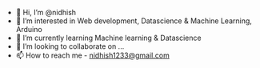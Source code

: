 - 👋 Hi, I’m @nidhish
- 👀 I’m interested in Web development, Datascience & Machine Learning, Arduino
- 🌱 I’m currently learning Machine learning & Datascience
- 💞️ I’m looking to collaborate on ...
- 📫 How to reach me - nidhish1233@gmail.com

<!---
nidhish17/nidhish17 is a ✨ special ✨ repository because its `README.md` (this file) appears on your GitHub profile.
You can click the Preview link to take a look at your changes.
--->
